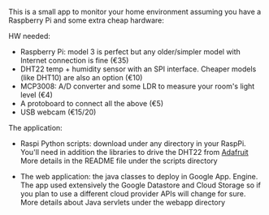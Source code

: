 This is a small app to monitor your home environment assuming you have a Raspberry Pi and some extra cheap hardware:

HW needed:

- Raspberry Pi: model 3 is perfect but any older/simpler model with Internet connection is fine (€35)
- DHT22 temp + humidity sensor with an SPI interface. Cheaper models (like DHT10) are also an option (€10)
- MCP3008: A/D converter and some LDR to measure your room's light level (€4)
- A protoboard to connect all the above (€5)
- USB webcam (€15/20)
	
	
The application:

- Raspi Python scripts: download under any directory in your RaspPi.
You'll need in addition the libraries to drive the DHT22 from [Adafruit](https://github.com/adafruit/Adafruit_Python_DHT/)
More details in the README file under the scripts directory
		
- The web application: the java classes to deploy in Google App. Engine.
The app used extensively the Google Datastore and Cloud Storage so if you plan to use
a different cloud provider APIs will change for sure. More details about Java servlets
under the webapp directory
